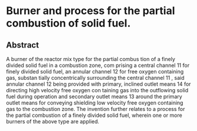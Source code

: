 # Burner and process for the partial combustion of solid fuel.

## Abstract
A burner of the reactor mix type for the partial combus tion of a finely divided solid fuel in a combustion zone, com prising a central channel 11 for finely divided solid fuel, an annular channel 12 for free oxygen containing gas, substan tially concentrically surrounding the central channel 11 , said annular channel 12 being provided with primary, inclined outlet means 14 for directing high velocity free oxygen con taining gas into the outflowing solid fuel during operation and secondary outlet means 13 around the primary outlet means for conveying shielding low velocity free oxygen containing gas to the combustion zone. The invention further relates to a process for the partial combustion of a finely divided solid fuel, wherein one or more burners of the above type are applied.